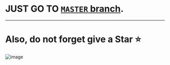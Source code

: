 # JUST GO TO [`MASTER` branch](https://github.com/adityaranjan2005/Aptitude-for-Engineers/tree/master). 

---

# Also, do not forget give a Star ⭐

![image](https://github.com/user-attachments/assets/7fcdbe68-4fd6-4320-9376-a8716bec1c14)
